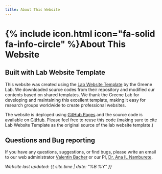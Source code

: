 ```yaml
---
title: About This Website
---
```


# {% include icon.html icon="fa-solid fa-info-circle" %}About This Website

## Built with Lab Website Template

This website was created using the [Lab Website Template](https://github.com/greenelab/lab-website-template) by the Greene Lab.
We downloaded source codes from their repository and modified our contents based on shared templates.
We thank the Greene Lab for developing and maintaining this excellent template, making it easy for research groups worldwide to create professional websites.

The website is deployed using [GitHub Pages](https://oxford-omni-lab.github.io) and the source code is available on [GitHub](https://github.com/oxford-omni-lab). Please feel free to reuse this code (making sure to cite Lab Website Template as the original source of the lab website template.)

## Questions and Bug reporting

If you have any questions, suggestions, or find bugs, please write an email to our web administrator [Valentin Bacher](mailto:valentin.bacher@cs.ox.ac.uk) or our PI, [Dr. Ana IL Namburete](mailto:ana.namburete@oxford.ac.uk).

_Website last updated: {{ site.time | date: "%B %Y" }}_
